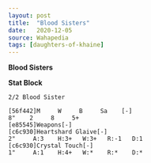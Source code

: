 ```yaml
---
layout: post
title:  "Blood Sisters"
date:   2020-12-05
source: Wahapedia
tags: [daughters-of-khaine]
---
```


**Blood Sisters**

**Stat Block**
```
2/2 Blood Sister
```

```
[56f442]M     W     B     Sa    [-]
8"    2     8     5+    
[e85545]Weapons[-]
[c6c930]Heartshard Glaive[-]
2"     A:3    H:3+   W:3+   R:-1   D:1   
[c6c930]Crystal Touch[-]
1"     A:1    H:4+   W:*    R:*    D:*   
```


